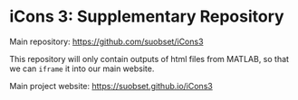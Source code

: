 # iCons 3: Supplementary Repository

Main repository: https://github.com/suobset/iCons3

This repository will only contain outputs of html files from MATLAB, so that we can ```iframe``` it into our main website.

Main project website: https://suobset.github.io/iCons3